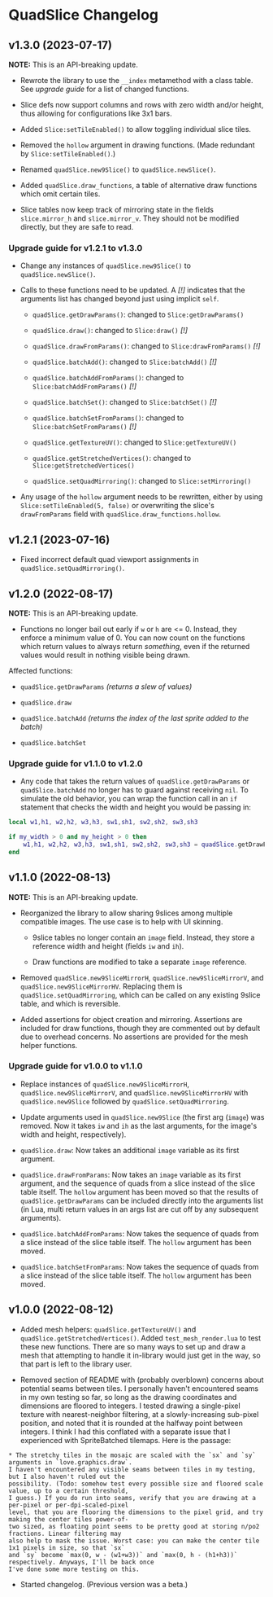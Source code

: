 # QuadSlice Changelog


## v1.3.0 (2023\-07\-17)

**NOTE:** This is an API-breaking update.

* Rewrote the library to use the `__index` metamethod with a class table. See *upgrade guide* for a list of changed functions.

* Slice defs now support columns and rows with zero width and/or height, thus allowing for configurations like 3x1 bars.

* Added `Slice:setTileEnabled()` to allow toggling individual slice tiles.

* Removed the `hollow` argument in drawing functions. (Made redundant by `Slice:setTileEnabled()`.)

* Renamed `quadSlice.new9Slice()` to `quadSlice.newSlice()`.

* Added `quadSlice.draw_functions`, a table of alternative draw functions which omit certain tiles.

* Slice tables now keep track of mirroring state in the fields `slice.mirror_h` and `slice.mirror_v`. They should not be modified directly, but they are safe to read.


### Upgrade guide for v1.2.1 to v1.3.0

* Change any instances of `quadSlice.new9Slice()` to `quadSlice.newSlice()`.

* Calls to these functions need to be updated. A *[!]* indicates that the arguments list has changed beyond just using implicit `self`.

  * `quadSlice.getDrawParams()`: changed to `Slice:getDrawParams()`

  * `quadSlice.draw()`: changed to `Slice:draw()` *[!]*

  * `quadSlice.drawFromParams()`: changed to `Slice:drawFromParams()` *[!]*

  * `quadSlice.batchAdd()`: changed to `Slice:batchAdd()` *[!]*

  * `quadSlice.batchAddFromParams()`: changed to `Slice:batchAddFromParams()` *[!]*

  * `quadSlice.batchSet()`: changed to `Slice:batchSet()` *[!]*

  * `quadSlice.batchSetFromParams()`: changed to `Slice:batchSetFromParams()` *[!]*

  * `quadSlice.getTextureUV()`: changed to `Slice:getTextureUV()`

  * `quadSlice.getStretchedVertices()`: changed to `Slice:getStretchedVertices()`

  * `quadSlice.setQuadMirroring()`: changed to `Slice:setMirroring()`

* Any usage of the `hollow` argument needs to be rewritten, either by using `Slice:setTileEnabled(5, false)` or overwriting the slice's `drawFromParams` field with `quadSlice.draw_functions.hollow`.


## v1.2.1 (2023\-07\-16)

* Fixed incorrect default quad viewport assignments in `quadSlice.setQuadMirroring()`.


## v1.2.0 (2022\-08\-17)

**NOTE:** This is an API-breaking update.

* Functions no longer bail out early if `w` or `h` are <= 0. Instead, they enforce a minimum value of 0. You can now count on the functions which return values to always return *something*, even if the returned values would result in nothing visible being drawn.

Affected functions:

  * `quadSlice.getDrawParams` *(returns a slew of values)*

  * `quadSlice.draw`

  * `quadSlice.batchAdd` *(returns the index of the last sprite added to the batch)*

  * `quadSlice.batchSet`


### Upgrade guide for v1.1.0 to v1.2.0

* Any code that takes the return values of `quadSlice.getDrawParams` or `quadSlice.batchAdd` no longer has to guard against receiving `nil`. To simulate the old behavior, you can wrap the function call in an `if` statement that checks the width and height you would be passing in:


```lua
local w1,h1, w2,h2, w3,h3, sw1,sh1, sw2,sh2, sw3,sh3

if my_width > 0 and my_height > 0 then
	w1,h1, w2,h2, w3,h3, sw1,sh1, sw2,sh2, sw3,sh3 = quadSlice.getDrawParams(my_slice, my_width, my_height)
end
```


## v1.1.0 (2022\-08\-13)

**NOTE:** This is an API-breaking update.

* Reorganized the library to allow sharing 9slices among multiple compatible images. The use case is to help with UI skinning.

  * 9slice tables no longer contain an `image` field. Instead, they store a reference width and height (fields `iw` and `ih`).

  * Draw functions are modified to take a separate `image` reference.

* Removed `quadSlice.new9SliceMirrorH`, `quadSlice.new9SliceMirrorV`, and `quadSlice.new9SliceMirrorHV`. Replacing them is `quadSlice.setQuadMirroring`, which can be called on any existing 9slice table, and which is reversible.

* Added assertions for object creation and mirroring. Assertions are included for draw functions, though they are commented out by default due to overhead concerns. No assertions are provided for the mesh helper functions.


### Upgrade guide for v1.0.0 to v1.1.0

* Replace instances of `quadSlice.new9SliceMirrorH`, `quadSlice.new9SliceMirrorV`, and `quadSlice.new9SliceMirrorHV` with `quadSlice.new9Slice` followed by `quadSlice.setQuadMirroring`.

* Update arguments used in `quadSlice.new9Slice` (the first arg (`image`) was removed. Now it takes `iw` and `ih` as the last arguments, for the image's width and height, respectively).

* `quadSlice.draw`: Now takes an additional `image` variable as its first argument.

* `quadSlice.drawFromParams`: Now takes an `image` variable as its first argument, and the sequence of quads from a slice instead of the slice table itself. The `hollow` argument has been moved so that the results of `quadSlice.getDrawParams` can be included directly into the arguments list (in Lua, multi return values in an args list are cut off by any subsequent arguments).

* `quadSlice.batchAddFromParams`: Now takes the sequence of quads from a slice instead of the slice table itself. The `hollow` argument has been moved.

* `quadSlice.batchSetFromParams`: Now takes the sequence of quads from a slice instead of the slice table itself. The `hollow` argument has been moved.


## v1.0.0 (2022\-08\-12)

* Added mesh helpers: `quadSlice.getTextureUV()` and `quadSlice.getStretchedVertices()`. Added `test_mesh_render.lua` to test these new functions. There are so many ways to set up and draw a mesh that attempting to handle it in-library would just get in the way, so that part is left to the library user.

* Removed section of README with (probably overblown) concerns about potential seams between tiles. I personally haven't encountered seams in my own testing so far, so long as the drawing coordinates and dimensions are floored to integers. I tested drawing a single-pixel texture with nearest-neighbor filtering, at a slowly-increasing sub-pixel position, and noted that it is rounded at the halfway point between integers. I think I had this conflated with a separate issue that I experienced with SpriteBatched tilemaps. Here is the passage:

```
* The stretchy tiles in the mosaic are scaled with the `sx` and `sy` arguments in `love.graphics.draw`.
I haven't encountered any visible seams between tiles in my testing, but I also haven't ruled out the
possibility. (Todo: somehow test every possible size and floored scale value, up to a certain threshold,
I guess.) If you do run into seams, verify that you are drawing at a per-pixel or per-dpi-scaled-pixel
level, that you are flooring the dimensions to the pixel grid, and try making the center tiles power-of-
two sized, as floating point seems to be pretty good at storing n/po2 fractions. Linear filtering may
also help to mask the issue. Worst case: you can make the center tile 1x1 pixels in size, so that `sx`
and `sy` become `max(0, w - (w1+w3))` and `max(0, h - (h1+h3))` respectively. Anyways, I'll be back once
I've done some more testing on this.
```

* Started changelog. (Previous version was a beta.)
